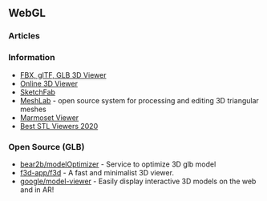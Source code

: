 ## WebGL


### Articles



### Information
- [FBX, glTF, GLB 3D Viewer](https://overbits.herokuapp.com/fbxgltf/)
- [Online 3D Viewer](http://3dviewer.net/)
- [SketchFab](https://sketchfab.com/)
- [MeshLab](https://www.meshlab.net/) - open source system for processing and editing 3D triangular meshes
- [Marmoset Viewer](https://marmoset.co/toolbag/viewer/)
- [Best STL Viewers 2020](https://top3dshop.com/blog/best-stl-viewers)


### Open Source (GLB)
- [bear2b/modelOptimizer](https://github.com/bear2b/modelOptimizer) - Service to optimize 3D glb model
- [f3d-app/f3d](https://github.com/f3d-app/f3d) - A fast and minimalist 3D viewer.
- [google/model-viewer](https://github.com/google/model-viewer) - Easily display interactive 3D models on the web and in AR!


